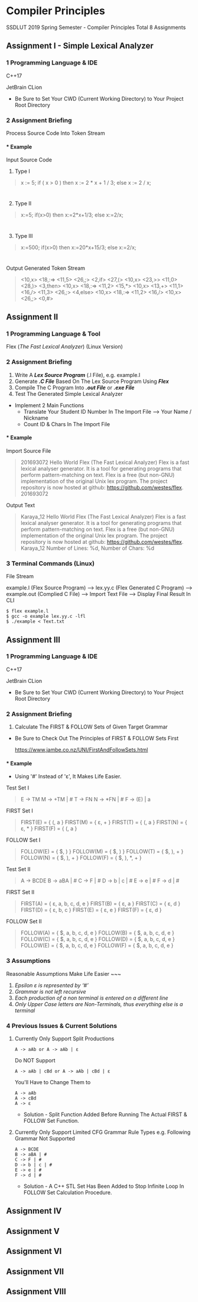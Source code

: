 # Compiler Principles

SSDLUT 2019 Spring Semester - Compiler Principles Total 8 Assignments

## Assignment I - Simple Lexical Analyzer

### 1 Programming Language & IDE

C++17

JetBrain CLion

* Be Sure to Set Your CWD (Current Working Directory) to Your Project Root Directory

### 2 Assignment Briefing

Process Source Code Into Token Stream

#### * Example

Input Source Code

1. Type I
> x := 5;
> if ( x > 0 )
> then
> x := 2 * x + 1 / 3;
> else
> x := 2 / x;
> #

2. Type II
> x:=5;
> if(x>0)
> then
> x:=2*x+1/3;
> else
> x:=2/x;
> #

3. Type III
> x:=500;
> if(x>0)
> then
> x:=20*x+15/3;
> else
> x:=2/x;
> #

Output Generated Token Stream
> <10,x> <18,:=> <11,5> <26,;> 
> <2,if> <27,(> <10,x> <23,>> <11,0> <28,)> 
> <3,then> 
> <10,x> <18,:=> <11,2> <15,*> <10,x> <13,+> <11,1> <16,/> <11,3> <26,;> 
> <4,else> 
> <10,x> <18,:=> <11,2> <16,/> <10,x> <26,;> 
> <0,#> 

## Assignment II

### 1 Programming Language & Tool

Flex (*The Fast Lexical Analyzer*) (Linux Version)

### 2 Assignment Briefing

1. Write A ***Lex Source Program*** (.l File), e.g. example.l
2. Generate ***.C File*** Based On The Lex Source Program Using ***Flex***
3. Compile The C Program Into ***.out File*** or ***.exe File***
4. Test The Generated Simple Lexical Analyzer

* Implement 2 Main Functions
  * Translate Your Student ID Number In The Import File --> Your Name / Nickname
  * Count ID & Chars In The Import File

#### * Example

Import Source File

> 201693072 Hello World
> Flex (The Fast Lexical Analyzer)
> Flex is a fast lexical analyser generator.
> It is a tool for generating programs that perform pattern-matching on text.
> Flex is a free (but non-GNU) implementation of the original Unix lex program.
> The project repository is now hosted at github: https://github.com/westes/flex.
> 201693072

Output Text

> Karaya_12 Hello World
> Flex (The Fast Lexical Analyzer)
> Flex is a fast lexical analyser generator.
> It is a tool for generating programs that perform pattern-matching on text.
> Flex is a free (but non-GNU) implementation of the original Unix lex program.
> The project repository is now hosted at github: https://github.com/westes/flex.
> Karaya_12
> Number of Lines: %d, Number of Chars: %d

### 3 Terminal Commands (Linux)

File Stream

example.l (Flex Source Program) --> lex.yy.c (Flex Generated C Program) --> example.out (Complied C File) --> Import Text File --> Display Final Result In CLI

```
$ flex example.l
$ gcc -o example lex.yy.c -lfl
$ ./example < Text.txt
```

## Assignment III

### 1 Programming Language & IDE

C++17

JetBrain CLion

* Be Sure to Set Your CWD (Current Working Directory) to Your Project Root Directory

### 2 Assignment Briefing

1. Calculate The FIRST & FOLLOW Sets of Given Target Grammar

* Be Sure to Check Out The Principles of FIRST & FOLLOW Sets First

  https://www.jambe.co.nz/UNI/FirstAndFollowSets.html

#### * Example

- Using '#' Instead of 'ε', It Makes Life Easier.

Test Set I

> E -> TM
> M -> +TM | #
> T -> FN
> N -> *FN | #
> F -> (E) | a

FIRST Set I

> FIRST(E) = { (, a }
> FIRST(M) = { ε, + }
> FIRST(T) = { (, a }
> FIRST(N) = { ε, * }
> FIRST(F) = { (, a }

FOLLOW Set I

> FOLLOW(E) = { $, ) }
> FOLLOW(M) = { $, ) }
> FOLLOW(T) = { $, ), + }
> FOLLOW(N) = { $, ), + }
> FOLLOW(F) = { $, ), *, + }

Test Set II

> A -> BCDE
> B -> aBA | #
> C -> F | #
> D -> b | c | #
> E -> e | #
> F -> d | #

FIRST Set II

> FIRST(A) = { ε, a, b, c, d, e }
> FIRST(B) = { ε, a }
> FIRST(C) = { ε, d }
> FIRST(D) = { ε, b, c }
> FIRST(E) = { ε, e }
> FIRST(F) = { ε, d }

FOLLOW Set II

> FOLLOW(A) = { $, a, b, c, d, e }
> FOLLOW(B) = { $, a, b, c, d, e }
> FOLLOW(C) = { $, a, b, c, d, e }
> FOLLOW(D) = { $, a, b, c, d, e }
> FOLLOW(E) = { $, a, b, c, d, e }
> FOLLOW(F) = { $, a, b, c, d, e }

### 3 Assumptions

Reasonable Assumptions Make Life Easier ~~~

1. *Epsilon ε is represented by ‘#’*
2. *Grammar is not left recursive*
3. *Each production of a non terminal is entered on a different line*
4. *Only Upper Case letters are Non-Terminals, thus everything else is a terminal*

### 4 Previous Issues & Current Solutions

1. Currently Only Support Split Productions
   ```
   A -> aAb or A -> aAb | ε
   ```
   Do NOT Support
   ```
   A -> aAb | cBd or A -> aAb | cBd | ε
   ```
   You'll Have to Change Them to
   ```
   A -> aAb
   A -> cBd
   A -> ε
   ```
   
   * Solution - Split Function Added Before Running The Actual FIRST & FOLLOW Set Function.
   
2. Currently Only Support Limited CFG Grammar Rule Types
   e.g. Following Grammar Not Supported

   ```
   A -> BCDE
   B -> aBA | #
   C -> F | #
   D -> b | c | #
   E -> e | #
   F -> d | #
   ```

   * Solution - A C++ STL Set Has Been Added to Stop Infinite Loop In FOLLOW Set Calculation Procedure.

## Assignment IV

## Assignment V

## Assignment VI

## Assignment VII

## Assignment VIII